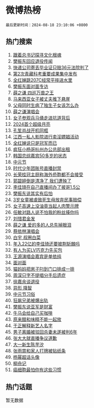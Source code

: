 # 微博热榜

`最后更新时间：2024-08-18 23:10:06 +0800`

## 热门搜索

1. [跟着总书记探寻文化根魂](https://m.weibo.cn/search?containerid=100103type%3D1%26t%3D10%26q%3D%23%E8%B7%9F%E7%9D%80%E6%80%BB%E4%B9%A6%E8%AE%B0%E6%8E%A2%E5%AF%BB%E6%96%87%E5%8C%96%E6%A0%B9%E9%AD%82%23&stream_entry_id=51&isnewpage=1&extparam=seat%3D1%26stream_entry_id%3D51%26c_type%3D51%26dgr%3D0%26cate%3D10103%26q%3D%2523%25E8%25B7%259F%25E7%259D%2580%25E6%2580%25BB%25E4%25B9%25A6%25E8%25AE%25B0%25E6%258E%25A2%25E5%25AF%25BB%25E6%2596%2587%25E5%258C%2596%25E6%25A0%25B9%25E9%25AD%2582%2523%26pos%3D0%26filter_type%3Drealtimehot%26display_time%3D1723993805%26pre_seqid%3D172399380562702280432)
1. [樊振东回应退役传闻](https://m.weibo.cn/search?containerid=100103type%3D1%26t%3D10%26q%3D%23%E6%A8%8A%E6%8C%AF%E4%B8%9C%E5%9B%9E%E5%BA%94%E9%80%80%E5%BD%B9%E4%BC%A0%E9%97%BB%23&stream_entry_id=31&isnewpage=1&extparam=seat%3D1%26stream_entry_id%3D31%26band_rank%3D1%26dgr%3D0%26realpos%3D1%26pos%3D0%26filter_type%3Drealtimehot%26c_type%3D31%26lcate%3D5001%26q%3D%2523%25E6%25A8%258A%25E6%258C%25AF%25E4%25B8%259C%25E5%259B%259E%25E5%25BA%2594%25E9%2580%2580%25E5%25BD%25B9%25E4%25BC%25A0%25E9%2597%25BB%2523%26cate%3D5001%26flag%3D4%26display_time%3D1723993805%26pre_seqid%3D172399380562702280432)
1. [快递公司寄丢毕业证只赔36元法院判了](https://m.weibo.cn/search?containerid=100103type%3D1%26t%3D10%26q%3D%23%E5%BF%AB%E9%80%92%E5%85%AC%E5%8F%B8%E5%AF%84%E4%B8%A2%E6%AF%95%E4%B8%9A%E8%AF%81%E5%8F%AA%E8%B5%9436%E5%85%83%E6%B3%95%E9%99%A2%E5%88%A4%E4%BA%86%23&stream_entry_id=31&isnewpage=1&extparam=seat%3D1%26stream_entry_id%3D31%26band_rank%3D2%26dgr%3D0%26realpos%3D2%26pos%3D1%26filter_type%3Drealtimehot%26c_type%3D31%26lcate%3D5001%26q%3D%2523%25E5%25BF%25AB%25E9%2580%2592%25E5%2585%25AC%25E5%258F%25B8%25E5%25AF%2584%25E4%25B8%25A2%25E6%25AF%2595%25E4%25B8%259A%25E8%25AF%2581%25E5%258F%25AA%25E8%25B5%259436%25E5%2585%2583%25E6%25B3%2595%25E9%2599%25A2%25E5%2588%25A4%25E4%25BA%2586%2523%26cate%3D5001%26flag%3D1%26display_time%3D1723993805%26pre_seqid%3D172399380562702280432)
1. [第2次青藏科考重要成果集中发布](https://m.weibo.cn/search?containerid=100103type%3D1%26t%3D10%26q%3D%23%E7%AC%AC2%E6%AC%A1%E9%9D%92%E8%97%8F%E7%A7%91%E8%80%83%E9%87%8D%E8%A6%81%E6%88%90%E6%9E%9C%E9%9B%86%E4%B8%AD%E5%8F%91%E5%B8%83%23&stream_entry_id=31&isnewpage=1&extparam=seat%3D1%26stream_entry_id%3D31%26band_rank%3D3%26dgr%3D0%26realpos%3D3%26pos%3D2%26filter_type%3Drealtimehot%26c_type%3D31%26lcate%3D5001%26q%3D%2523%25E7%25AC%25AC2%25E6%25AC%25A1%25E9%259D%2592%25E8%2597%258F%25E7%25A7%2591%25E8%2580%2583%25E9%2587%258D%25E8%25A6%2581%25E6%2588%2590%25E6%259E%259C%25E9%259B%2586%25E4%25B8%25AD%25E5%258F%2591%25E5%25B8%2583%2523%26cate%3D5001%26flag%3D0%26display_time%3D1723993805%26pre_seqid%3D172399380562702280432)
1. [全红婵跳207C经常平摔进水里](https://m.weibo.cn/search?containerid=100103type%3D1%26t%3D10%26q%3D%23%E5%85%A8%E7%BA%A2%E5%A9%B5%E8%B7%B3207C%E7%BB%8F%E5%B8%B8%E5%B9%B3%E6%91%94%E8%BF%9B%E6%B0%B4%E9%87%8C%23&stream_entry_id=31&isnewpage=1&extparam=seat%3D1%26stream_entry_id%3D31%26band_rank%3D4%26dgr%3D0%26realpos%3D4%26pos%3D3%26filter_type%3Drealtimehot%26c_type%3D31%26lcate%3D5001%26q%3D%2523%25E5%2585%25A8%25E7%25BA%25A2%25E5%25A9%25B5%25E8%25B7%25B3207C%25E7%25BB%258F%25E5%25B8%25B8%25E5%25B9%25B3%25E6%2591%2594%25E8%25BF%259B%25E6%25B0%25B4%25E9%2587%258C%2523%26cate%3D5001%26flag%3D1%26display_time%3D1723993805%26pre_seqid%3D172399380562702280432)
1. [樊振东面对面专访](https://m.weibo.cn/search?containerid=100103type%3D1%26t%3D10%26q%3D%23%E6%A8%8A%E6%8C%AF%E4%B8%9C%E9%9D%A2%E5%AF%B9%E9%9D%A2%E4%B8%93%E8%AE%BF%23&stream_entry_id=31&isnewpage=1&extparam=seat%3D1%26stream_entry_id%3D31%26band_rank%3D5%26dgr%3D0%26realpos%3D5%26pos%3D4%26filter_type%3Drealtimehot%26c_type%3D31%26lcate%3D5001%26q%3D%2523%25E6%25A8%258A%25E6%258C%25AF%25E4%25B8%259C%25E9%259D%25A2%25E5%25AF%25B9%25E9%259D%25A2%25E4%25B8%2593%25E8%25AE%25BF%2523%26cate%3D5001%26flag%3D1%26display_time%3D1723993805%26pre_seqid%3D172399380562702280432)
1. [薛之谦 四巡万兽之王](https://m.weibo.cn/search?containerid=100103type%3D1%26t%3D10%26q%3D%E8%96%9B%E4%B9%8B%E8%B0%A6+%E5%9B%9B%E5%B7%A1%E4%B8%87%E5%85%BD%E4%B9%8B%E7%8E%8B&stream_entry_id=31&isnewpage=1&extparam=seat%3D1%26stream_entry_id%3D31%26band_rank%3D6%26dgr%3D0%26realpos%3D6%26pos%3D5%26filter_type%3Drealtimehot%26c_type%3D31%26lcate%3D5001%26q%3D%25E8%2596%259B%25E4%25B9%258B%25E8%25B0%25A6%2520%25E5%259B%259B%25E5%25B7%25A1%25E4%25B8%2587%25E5%2585%25BD%25E4%25B9%258B%25E7%258E%258B%26cate%3D5001%26flag%3D1%26display_time%3D1723993805%26pre_seqid%3D172399380562702280432)
1. [马来西亚女子被丈夫推下悬崖](https://m.weibo.cn/search?containerid=100103type%3D1%26t%3D10%26q%3D%23%E9%A9%AC%E6%9D%A5%E8%A5%BF%E4%BA%9A%E5%A5%B3%E5%AD%90%E8%A2%AB%E4%B8%88%E5%A4%AB%E6%8E%A8%E4%B8%8B%E6%82%AC%E5%B4%96%23&stream_entry_id=31&isnewpage=1&extparam=seat%3D1%26stream_entry_id%3D31%26band_rank%3D7%26dgr%3D0%26realpos%3D7%26pos%3D6%26filter_type%3Drealtimehot%26c_type%3D31%26lcate%3D5001%26q%3D%2523%25E9%25A9%25AC%25E6%259D%25A5%25E8%25A5%25BF%25E4%25BA%259A%25E5%25A5%25B3%25E5%25AD%2590%25E8%25A2%25AB%25E4%25B8%2588%25E5%25A4%25AB%25E6%258E%25A8%25E4%25B8%258B%25E6%2582%25AC%25E5%25B4%2596%2523%26cate%3D5001%26flag%3D0%26display_time%3D1723993805%26pre_seqid%3D172399380562702280432)
1. [父母同时生病了独生子女该怎么办](https://m.weibo.cn/search?containerid=100103type%3D1%26t%3D10%26q%3D%23%E7%88%B6%E6%AF%8D%E5%90%8C%E6%97%B6%E7%94%9F%E7%97%85%E4%BA%86%E7%8B%AC%E7%94%9F%E5%AD%90%E5%A5%B3%E8%AF%A5%E6%80%8E%E4%B9%88%E5%8A%9E%23&stream_entry_id=31&isnewpage=1&extparam=seat%3D1%26stream_entry_id%3D31%26band_rank%3D8%26dgr%3D0%26realpos%3D8%26pos%3D7%26filter_type%3Drealtimehot%26c_type%3D31%26lcate%3D5001%26q%3D%2523%25E7%2588%25B6%25E6%25AF%258D%25E5%2590%258C%25E6%2597%25B6%25E7%2594%259F%25E7%2597%2585%25E4%25BA%2586%25E7%258B%25AC%25E7%2594%259F%25E5%25AD%2590%25E5%25A5%25B3%25E8%25AF%25A5%25E6%2580%258E%25E4%25B9%2588%25E5%258A%259E%2523%26cate%3D5001%26flag%3D0%26display_time%3D1723993805%26pre_seqid%3D172399380562702280432)
1. [薛之谦演唱会](https://m.weibo.cn/search?containerid=100103type%3D1%26t%3D10%26q%3D%E8%96%9B%E4%B9%8B%E8%B0%A6%E6%BC%94%E5%94%B1%E4%BC%9A&stream_entry_id=31&isnewpage=1&extparam=seat%3D1%26stream_entry_id%3D31%26band_rank%3D9%26dgr%3D0%26realpos%3D9%26pos%3D8%26filter_type%3Drealtimehot%26c_type%3D31%26lcate%3D5001%26q%3D%25E8%2596%259B%25E4%25B9%258B%25E8%25B0%25A6%25E6%25BC%2594%25E5%2594%25B1%25E4%25BC%259A%26cate%3D5001%26flag%3D1%26display_time%3D1723993805%26pre_seqid%3D172399380562702280432)
1. [女子参观兵马俑走进坑道背后](https://m.weibo.cn/search?containerid=100103type%3D1%26t%3D10%26q%3D%23%E5%A5%B3%E5%AD%90%E5%8F%82%E8%A7%82%E5%85%B5%E9%A9%AC%E4%BF%91%E8%B5%B0%E8%BF%9B%E5%9D%91%E9%81%93%E8%83%8C%E5%90%8E%23&stream_entry_id=31&isnewpage=1&extparam=seat%3D1%26stream_entry_id%3D31%26band_rank%3D10%26dgr%3D0%26realpos%3D10%26pos%3D9%26filter_type%3Drealtimehot%26c_type%3D31%26lcate%3D5001%26q%3D%2523%25E5%25A5%25B3%25E5%25AD%2590%25E5%258F%2582%25E8%25A7%2582%25E5%2585%25B5%25E9%25A9%25AC%25E4%25BF%2591%25E8%25B5%25B0%25E8%25BF%259B%25E5%259D%2591%25E9%2581%2593%25E8%2583%258C%25E5%2590%258E%2523%26cate%3D5001%26flag%3D1%26display_time%3D1723993805%26pre_seqid%3D172399380562702280432)
1. [2024首个超级月亮](https://m.weibo.cn/search?containerid=100103type%3D1%26t%3D10%26q%3D%232024%E9%A6%96%E4%B8%AA%E8%B6%85%E7%BA%A7%E6%9C%88%E4%BA%AE%23&stream_entry_id=31&isnewpage=1&extparam=seat%3D1%26stream_entry_id%3D31%26band_rank%3D11%26dgr%3D0%26realpos%3D11%26pos%3D10%26filter_type%3Drealtimehot%26c_type%3D31%26lcate%3D5001%26q%3D%25232024%25E9%25A6%2596%25E4%25B8%25AA%25E8%25B6%2585%25E7%25BA%25A7%25E6%259C%2588%25E4%25BA%25AE%2523%26cate%3D5001%26flag%3D1%26display_time%3D1723993805%26pre_seqid%3D172399380562702280432)
1. [孔笙肖战开机同框](https://m.weibo.cn/search?containerid=100103type%3D1%26t%3D10%26q%3D%23%E5%AD%94%E7%AC%99%E8%82%96%E6%88%98%E5%BC%80%E6%9C%BA%E5%90%8C%E6%A1%86%23&stream_entry_id=31&isnewpage=1&extparam=seat%3D1%26stream_entry_id%3D31%26band_rank%3D12%26dgr%3D0%26realpos%3D12%26pos%3D11%26filter_type%3Drealtimehot%26c_type%3D31%26lcate%3D5001%26q%3D%2523%25E5%25AD%2594%25E7%25AC%2599%25E8%2582%2596%25E6%2588%2598%25E5%25BC%2580%25E6%259C%25BA%25E5%2590%258C%25E6%25A1%2586%2523%26cate%3D5001%26flag%3D0%26display_time%3D1723993805%26pre_seqid%3D172399380562702280432)
1. [江西一私人影院进行卖淫嫖娼活动](https://m.weibo.cn/search?containerid=100103type%3D1%26t%3D10%26q%3D%23%E6%B1%9F%E8%A5%BF%E4%B8%80%E7%A7%81%E4%BA%BA%E5%BD%B1%E9%99%A2%E8%BF%9B%E8%A1%8C%E5%8D%96%E6%B7%AB%E5%AB%96%E5%A8%BC%E6%B4%BB%E5%8A%A8%23&stream_entry_id=31&isnewpage=1&extparam=seat%3D1%26stream_entry_id%3D31%26band_rank%3D13%26dgr%3D0%26realpos%3D13%26pos%3D12%26filter_type%3Drealtimehot%26c_type%3D31%26lcate%3D5001%26q%3D%2523%25E6%25B1%259F%25E8%25A5%25BF%25E4%25B8%2580%25E7%25A7%2581%25E4%25BA%25BA%25E5%25BD%25B1%25E9%2599%25A2%25E8%25BF%259B%25E8%25A1%258C%25E5%258D%2596%25E6%25B7%25AB%25E5%25AB%2596%25E5%25A8%25BC%25E6%25B4%25BB%25E5%258A%25A8%2523%26cate%3D5001%26flag%3D2%26display_time%3D1723993805%26pre_seqid%3D172399380562702280432)
1. [全红婵说只是冠军而已](https://m.weibo.cn/search?containerid=100103type%3D1%26t%3D10%26q%3D%23%E5%85%A8%E7%BA%A2%E5%A9%B5%E8%AF%B4%E5%8F%AA%E6%98%AF%E5%86%A0%E5%86%9B%E8%80%8C%E5%B7%B2%23&stream_entry_id=31&isnewpage=1&extparam=seat%3D1%26stream_entry_id%3D31%26band_rank%3D14%26dgr%3D0%26realpos%3D14%26pos%3D13%26filter_type%3Drealtimehot%26c_type%3D31%26lcate%3D5001%26q%3D%2523%25E5%2585%25A8%25E7%25BA%25A2%25E5%25A9%25B5%25E8%25AF%25B4%25E5%258F%25AA%25E6%2598%25AF%25E5%2586%25A0%25E5%2586%259B%25E8%2580%258C%25E5%25B7%25B2%2523%26cate%3D5001%26flag%3D1%26display_time%3D1723993805%26pre_seqid%3D172399380562702280432)
1. [疯狂小杨哥杭州办公总部出租](https://m.weibo.cn/search?containerid=100103type%3D1%26t%3D10%26q%3D%23%E7%96%AF%E7%8B%82%E5%B0%8F%E6%9D%A8%E5%93%A5%E6%9D%AD%E5%B7%9E%E5%8A%9E%E5%85%AC%E6%80%BB%E9%83%A8%E5%87%BA%E7%A7%9F%23&stream_entry_id=31&isnewpage=1&extparam=seat%3D1%26stream_entry_id%3D31%26band_rank%3D15%26dgr%3D0%26realpos%3D15%26pos%3D14%26filter_type%3Drealtimehot%26c_type%3D31%26lcate%3D5001%26q%3D%2523%25E7%2596%25AF%25E7%258B%2582%25E5%25B0%258F%25E6%259D%25A8%25E5%2593%25A5%25E6%259D%25AD%25E5%25B7%259E%25E5%258A%259E%25E5%2585%25AC%25E6%2580%25BB%25E9%2583%25A8%25E5%2587%25BA%25E7%25A7%259F%2523%26cate%3D5001%26flag%3D2%26display_time%3D1723993805%26pre_seqid%3D172399380562702280432)
1. [韩国恋综嘉宾50多岁的状态](https://m.weibo.cn/search?containerid=100103type%3D1%26t%3D10%26q%3D%23%E9%9F%A9%E5%9B%BD%E6%81%8B%E7%BB%BC%E5%98%89%E5%AE%BE50%E5%A4%9A%E5%B2%81%E7%9A%84%E7%8A%B6%E6%80%81%23&stream_entry_id=31&isnewpage=1&extparam=seat%3D1%26stream_entry_id%3D31%26band_rank%3D16%26dgr%3D0%26realpos%3D16%26pos%3D15%26filter_type%3Drealtimehot%26c_type%3D31%26lcate%3D5001%26q%3D%2523%25E9%259F%25A9%25E5%259B%25BD%25E6%2581%258B%25E7%25BB%25BC%25E5%2598%2589%25E5%25AE%25BE50%25E5%25A4%259A%25E5%25B2%2581%25E7%259A%2584%25E7%258A%25B6%25E6%2580%2581%2523%26cate%3D5001%26flag%3D2%26display_time%3D1723993805%26pre_seqid%3D172399380562702280432)
1. [中元节](https://m.weibo.cn/search?containerid=100103type%3D1%26t%3D10%26q%3D%E4%B8%AD%E5%85%83%E8%8A%82&stream_entry_id=31&isnewpage=1&extparam=seat%3D1%26stream_entry_id%3D31%26band_rank%3D17%26dgr%3D0%26realpos%3D17%26pos%3D16%26filter_type%3Drealtimehot%26c_type%3D31%26lcate%3D5001%26q%3D%25E4%25B8%25AD%25E5%2585%2583%25E8%258A%2582%26cate%3D5001%26flag%3D0%26display_time%3D1723993805%26pre_seqid%3D172399380562702280432)
1. [时代少年团账号直播封禁](https://m.weibo.cn/search?containerid=100103type%3D1%26t%3D10%26q%3D%23%E6%97%B6%E4%BB%A3%E5%B0%91%E5%B9%B4%E5%9B%A2%E8%B4%A6%E5%8F%B7%E7%9B%B4%E6%92%AD%E5%B0%81%E7%A6%81%23&stream_entry_id=31&isnewpage=1&extparam=seat%3D1%26stream_entry_id%3D31%26band_rank%3D18%26dgr%3D0%26realpos%3D18%26pos%3D17%26filter_type%3Drealtimehot%26c_type%3D31%26lcate%3D5001%26q%3D%2523%25E6%2597%25B6%25E4%25BB%25A3%25E5%25B0%2591%25E5%25B9%25B4%25E5%259B%25A2%25E8%25B4%25A6%25E5%258F%25B7%25E7%259B%25B4%25E6%2592%25AD%25E5%25B0%2581%25E7%25A6%2581%2523%26cate%3D5001%26flag%3D1%26display_time%3D1723993805%26pre_seqid%3D172399380562702280432)
1. [长荣桂冠主厨称海外侨胞都不会接受](https://m.weibo.cn/search?containerid=100103type%3D1%26t%3D10%26q%3D%23%E9%95%BF%E8%8D%A3%E6%A1%82%E5%86%A0%E4%B8%BB%E5%8E%A8%E7%A7%B0%E6%B5%B7%E5%A4%96%E4%BE%A8%E8%83%9E%E9%83%BD%E4%B8%8D%E4%BC%9A%E6%8E%A5%E5%8F%97%23&stream_entry_id=31&isnewpage=1&extparam=seat%3D1%26stream_entry_id%3D31%26band_rank%3D19%26dgr%3D0%26realpos%3D19%26pos%3D18%26filter_type%3Drealtimehot%26c_type%3D31%26lcate%3D5001%26q%3D%2523%25E9%2595%25BF%25E8%258D%25A3%25E6%25A1%2582%25E5%2586%25A0%25E4%25B8%25BB%25E5%258E%25A8%25E7%25A7%25B0%25E6%25B5%25B7%25E5%25A4%2596%25E4%25BE%25A8%25E8%2583%259E%25E9%2583%25BD%25E4%25B8%258D%25E4%25BC%259A%25E6%258E%25A5%25E5%258F%2597%2523%26cate%3D5001%26flag%3D1%26display_time%3D1723993805%26pre_seqid%3D172399380562702280432)
1. [郭碧婷倒是清净了 我们遭殃了](https://m.weibo.cn/search?containerid=100103type%3D1%26t%3D10%26q%3D%E9%83%AD%E7%A2%A7%E5%A9%B7%E5%80%92%E6%98%AF%E6%B8%85%E5%87%80%E4%BA%86+%E6%88%91%E4%BB%AC%E9%81%AD%E6%AE%83%E4%BA%86&stream_entry_id=31&isnewpage=1&extparam=seat%3D1%26stream_entry_id%3D31%26band_rank%3D20%26dgr%3D0%26realpos%3D20%26pos%3D19%26filter_type%3Drealtimehot%26c_type%3D31%26lcate%3D5001%26q%3D%25E9%2583%25AD%25E7%25A2%25A7%25E5%25A9%25B7%25E5%2580%2592%25E6%2598%25AF%25E6%25B8%2585%25E5%2587%2580%25E4%25BA%2586%2520%25E6%2588%2591%25E4%25BB%25AC%25E9%2581%25AD%25E6%25AE%2583%25E4%25BA%2586%26cate%3D5001%26flag%3D2%26display_time%3D1723993805%26pre_seqid%3D172399380562702280432)
1. [李佳琦在自己直播间办了披哥1.5公](https://m.weibo.cn/search?containerid=100103type%3D1%26t%3D10%26q%3D%E6%9D%8E%E4%BD%B3%E7%90%A6%E5%9C%A8%E8%87%AA%E5%B7%B1%E7%9B%B4%E6%92%AD%E9%97%B4%E5%8A%9E%E4%BA%86%E6%8A%AB%E5%93%A51.5%E5%85%AC&stream_entry_id=31&isnewpage=1&extparam=seat%3D1%26stream_entry_id%3D31%26band_rank%3D21%26dgr%3D0%26realpos%3D21%26pos%3D20%26filter_type%3Drealtimehot%26c_type%3D31%26lcate%3D5001%26q%3D%25E6%259D%258E%25E4%25BD%25B3%25E7%2590%25A6%25E5%259C%25A8%25E8%2587%25AA%25E5%25B7%25B1%25E7%259B%25B4%25E6%2592%25AD%25E9%2597%25B4%25E5%258A%259E%25E4%25BA%2586%25E6%258A%25AB%25E5%2593%25A51.5%25E5%2585%25AC%26cate%3D5001%26flag%3D1%26display_time%3D1723993805%26pre_seqid%3D172399380562702280432)
1. [樊振东说其实有后怕](https://m.weibo.cn/search?containerid=100103type%3D1%26t%3D10%26q%3D%23%E6%A8%8A%E6%8C%AF%E4%B8%9C%E8%AF%B4%E5%85%B6%E5%AE%9E%E6%9C%89%E5%90%8E%E6%80%95%23&stream_entry_id=31&isnewpage=1&extparam=seat%3D1%26stream_entry_id%3D31%26band_rank%3D22%26dgr%3D0%26realpos%3D22%26pos%3D21%26filter_type%3Drealtimehot%26c_type%3D31%26lcate%3D5001%26q%3D%2523%25E6%25A8%258A%25E6%258C%25AF%25E4%25B8%259C%25E8%25AF%25B4%25E5%2585%25B6%25E5%25AE%259E%25E6%259C%2589%25E5%2590%258E%25E6%2580%2595%2523%26cate%3D5001%26flag%3D1%26display_time%3D1723993805%26pre_seqid%3D172399380562702280432)
1. [3岁女童被虐致死生母放弃民事赔偿](https://m.weibo.cn/search?containerid=100103type%3D1%26t%3D10%26q%3D%233%E5%B2%81%E5%A5%B3%E7%AB%A5%E8%A2%AB%E8%99%90%E8%87%B4%E6%AD%BB%E7%94%9F%E6%AF%8D%E6%94%BE%E5%BC%83%E6%B0%91%E4%BA%8B%E8%B5%94%E5%81%BF%23&stream_entry_id=31&isnewpage=1&extparam=seat%3D1%26stream_entry_id%3D31%26band_rank%3D23%26dgr%3D0%26realpos%3D23%26pos%3D22%26filter_type%3Drealtimehot%26c_type%3D31%26lcate%3D5001%26q%3D%25233%25E5%25B2%2581%25E5%25A5%25B3%25E7%25AB%25A5%25E8%25A2%25AB%25E8%2599%2590%25E8%2587%25B4%25E6%25AD%25BB%25E7%2594%259F%25E6%25AF%258D%25E6%2594%25BE%25E5%25BC%2583%25E6%25B0%2591%25E4%25BA%258B%25E8%25B5%2594%25E5%2581%25BF%2523%26cate%3D5001%26flag%3D1%26display_time%3D1723993805%26pre_seqid%3D172399380562702280432)
1. [女子高速上没油竟当起人肉警示牌](https://m.weibo.cn/search?containerid=100103type%3D1%26t%3D10%26q%3D%23%E5%A5%B3%E5%AD%90%E9%AB%98%E9%80%9F%E4%B8%8A%E6%B2%A1%E6%B2%B9%E7%AB%9F%E5%BD%93%E8%B5%B7%E4%BA%BA%E8%82%89%E8%AD%A6%E7%A4%BA%E7%89%8C%23&stream_entry_id=31&isnewpage=1&extparam=seat%3D1%26stream_entry_id%3D31%26band_rank%3D24%26dgr%3D0%26realpos%3D24%26pos%3D23%26filter_type%3Drealtimehot%26c_type%3D31%26lcate%3D5001%26q%3D%2523%25E5%25A5%25B3%25E5%25AD%2590%25E9%25AB%2598%25E9%2580%259F%25E4%25B8%258A%25E6%25B2%25A1%25E6%25B2%25B9%25E7%25AB%259F%25E5%25BD%2593%25E8%25B5%25B7%25E4%25BA%25BA%25E8%2582%2589%25E8%25AD%25A6%25E7%25A4%25BA%25E7%2589%258C%2523%26cate%3D5001%26flag%3D1%26display_time%3D1723993805%26pre_seqid%3D172399380562702280432)
1. [任敏对路人说不怕我的粉丝揍你吗](https://m.weibo.cn/search?containerid=100103type%3D1%26t%3D10%26q%3D%23%E4%BB%BB%E6%95%8F%E5%AF%B9%E8%B7%AF%E4%BA%BA%E8%AF%B4%E4%B8%8D%E6%80%95%E6%88%91%E7%9A%84%E7%B2%89%E4%B8%9D%E6%8F%8D%E4%BD%A0%E5%90%97%23&stream_entry_id=31&isnewpage=1&extparam=seat%3D1%26stream_entry_id%3D31%26band_rank%3D25%26dgr%3D0%26realpos%3D25%26pos%3D24%26filter_type%3Drealtimehot%26c_type%3D31%26lcate%3D5001%26q%3D%2523%25E4%25BB%25BB%25E6%2595%258F%25E5%25AF%25B9%25E8%25B7%25AF%25E4%25BA%25BA%25E8%25AF%25B4%25E4%25B8%258D%25E6%2580%2595%25E6%2588%2591%25E7%259A%2584%25E7%25B2%2589%25E4%25B8%259D%25E6%258F%258D%25E4%25BD%25A0%25E5%2590%2597%2523%26cate%3D5001%26flag%3D1%26display_time%3D1723993805%26pre_seqid%3D172399380562702280432)
1. [刘惜君金发](https://m.weibo.cn/search?containerid=100103type%3D1%26t%3D10%26q%3D%E5%88%98%E6%83%9C%E5%90%9B%E9%87%91%E5%8F%91&stream_entry_id=31&isnewpage=1&extparam=seat%3D1%26stream_entry_id%3D31%26band_rank%3D26%26dgr%3D0%26realpos%3D26%26pos%3D25%26filter_type%3Drealtimehot%26c_type%3D31%26lcate%3D5001%26q%3D%25E5%2588%2598%25E6%2583%259C%25E5%2590%259B%25E9%2587%2591%25E5%258F%2591%26cate%3D5001%26flag%3D1%26display_time%3D1723993805%26pre_seqid%3D172399380562702280432)
1. [薛之谦 爱的多的人总先掉眼泪](https://m.weibo.cn/search?containerid=100103type%3D1%26t%3D10%26q%3D%E8%96%9B%E4%B9%8B%E8%B0%A6+%E7%88%B1%E7%9A%84%E5%A4%9A%E7%9A%84%E4%BA%BA%E6%80%BB%E5%85%88%E6%8E%89%E7%9C%BC%E6%B3%AA&stream_entry_id=31&isnewpage=1&extparam=seat%3D1%26stream_entry_id%3D31%26band_rank%3D27%26dgr%3D0%26realpos%3D27%26pos%3D26%26filter_type%3Drealtimehot%26c_type%3D31%26lcate%3D5001%26q%3D%25E8%2596%259B%25E4%25B9%258B%25E8%25B0%25A6%2520%25E7%2588%25B1%25E7%259A%2584%25E5%25A4%259A%25E7%259A%2584%25E4%25BA%25BA%25E6%2580%25BB%25E5%2585%2588%25E6%258E%2589%25E7%259C%25BC%25E6%25B3%25AA%26cate%3D5001%26flag%3D1%26display_time%3D1723993805%26pre_seqid%3D172399380562702280432)
1. [蔡依林演唱会](https://m.weibo.cn/search?containerid=100103type%3D1%26t%3D10%26q%3D%E8%94%A1%E4%BE%9D%E6%9E%97%E6%BC%94%E5%94%B1%E4%BC%9A&stream_entry_id=31&isnewpage=1&extparam=seat%3D1%26stream_entry_id%3D31%26band_rank%3D28%26dgr%3D0%26realpos%3D28%26pos%3D27%26filter_type%3Drealtimehot%26c_type%3D31%26lcate%3D5001%26q%3D%25E8%2594%25A1%25E4%25BE%259D%25E6%259E%2597%25E6%25BC%2594%25E5%2594%25B1%25E4%25BC%259A%26cate%3D5001%26flag%3D0%26display_time%3D1723993805%26pre_seqid%3D172399380562702280432)
1. [白宇 叔圈白菜](https://m.weibo.cn/search?containerid=100103type%3D1%26t%3D10%26q%3D%E7%99%BD%E5%AE%87+%E5%8F%94%E5%9C%88%E7%99%BD%E8%8F%9C&stream_entry_id=31&isnewpage=1&extparam=seat%3D1%26stream_entry_id%3D31%26band_rank%3D29%26dgr%3D0%26realpos%3D29%26pos%3D28%26filter_type%3Drealtimehot%26c_type%3D31%26lcate%3D5001%26q%3D%25E7%2599%25BD%25E5%25AE%2587%2520%25E5%258F%2594%25E5%259C%2588%25E7%2599%25BD%25E8%258F%259C%26cate%3D5001%26flag%3D0%26display_time%3D1723993805%26pre_seqid%3D172399380562702280432)
1. [年入22亿的李佳琦还要披荆斩棘吗](https://m.weibo.cn/search?containerid=100103type%3D1%26t%3D10%26q%3D%23%E5%B9%B4%E5%85%A522%E4%BA%BF%E7%9A%84%E6%9D%8E%E4%BD%B3%E7%90%A6%E8%BF%98%E8%A6%81%E6%8A%AB%E8%8D%86%E6%96%A9%E6%A3%98%E5%90%97%23&stream_entry_id=31&isnewpage=1&extparam=seat%3D1%26stream_entry_id%3D31%26band_rank%3D30%26dgr%3D0%26realpos%3D30%26pos%3D29%26filter_type%3Drealtimehot%26c_type%3D31%26lcate%3D5001%26q%3D%2523%25E5%25B9%25B4%25E5%2585%25A522%25E4%25BA%25BF%25E7%259A%2584%25E6%259D%258E%25E4%25BD%25B3%25E7%2590%25A6%25E8%25BF%2598%25E8%25A6%2581%25E6%258A%25AB%25E8%258D%2586%25E6%2596%25A9%25E6%25A3%2598%25E5%2590%2597%2523%26cate%3D5001%26flag%3D0%26display_time%3D1723993805%26pre_seqid%3D172399380562702280432)
1. [有人为买LV巧克力先买包](https://m.weibo.cn/search?containerid=100103type%3D1%26t%3D10%26q%3D%23%E6%9C%89%E4%BA%BA%E4%B8%BA%E4%B9%B0LV%E5%B7%A7%E5%85%8B%E5%8A%9B%E5%85%88%E4%B9%B0%E5%8C%85%23&stream_entry_id=31&isnewpage=1&extparam=seat%3D1%26stream_entry_id%3D31%26band_rank%3D31%26dgr%3D0%26realpos%3D31%26pos%3D30%26filter_type%3Drealtimehot%26c_type%3D31%26lcate%3D5001%26q%3D%2523%25E6%259C%2589%25E4%25BA%25BA%25E4%25B8%25BA%25E4%25B9%25B0LV%25E5%25B7%25A7%25E5%2585%258B%25E5%258A%259B%25E5%2585%2588%25E4%25B9%25B0%25E5%258C%2585%2523%26cate%3D5001%26flag%3D0%26display_time%3D1723993805%26pre_seqid%3D172399380562702280432)
1. [王源演唱会嘉宾是单依纯](https://m.weibo.cn/search?containerid=100103type%3D1%26t%3D10%26q%3D%23%E7%8E%8B%E6%BA%90%E6%BC%94%E5%94%B1%E4%BC%9A%E5%98%89%E5%AE%BE%E6%98%AF%E5%8D%95%E4%BE%9D%E7%BA%AF%23&stream_entry_id=31&isnewpage=1&extparam=seat%3D1%26stream_entry_id%3D31%26band_rank%3D32%26dgr%3D0%26realpos%3D32%26pos%3D31%26filter_type%3Drealtimehot%26c_type%3D31%26lcate%3D5001%26q%3D%2523%25E7%258E%258B%25E6%25BA%2590%25E6%25BC%2594%25E5%2594%25B1%25E4%25BC%259A%25E5%2598%2589%25E5%25AE%25BE%25E6%2598%25AF%25E5%258D%2595%25E4%25BE%259D%25E7%25BA%25AF%2523%26cate%3D5001%26flag%3D0%26display_time%3D1723993805%26pre_seqid%3D172399380562702280432)
1. [面对面](https://m.weibo.cn/search?containerid=100103type%3D1%26t%3D10%26q%3D%E9%9D%A2%E5%AF%B9%E9%9D%A2&stream_entry_id=31&isnewpage=1&extparam=seat%3D1%26stream_entry_id%3D31%26band_rank%3D33%26dgr%3D0%26realpos%3D33%26pos%3D32%26filter_type%3Drealtimehot%26c_type%3D31%26lcate%3D5001%26q%3D%25E9%259D%25A2%25E5%25AF%25B9%25E9%259D%25A2%26cate%3D5001%26flag%3D1%26display_time%3D1723993805%26pre_seqid%3D172399380562702280432)
1. [猫妈妈把崽子叼到门口排成一排](https://m.weibo.cn/search?containerid=100103type%3D1%26t%3D10%26q%3D%E7%8C%AB%E5%A6%88%E5%A6%88%E6%8A%8A%E5%B4%BD%E5%AD%90%E5%8F%BC%E5%88%B0%E9%97%A8%E5%8F%A3%E6%8E%92%E6%88%90%E4%B8%80%E6%8E%92&stream_entry_id=31&isnewpage=1&extparam=seat%3D1%26stream_entry_id%3D31%26band_rank%3D34%26dgr%3D0%26realpos%3D34%26pos%3D33%26filter_type%3Drealtimehot%26c_type%3D31%26lcate%3D5001%26q%3D%25E7%258C%25AB%25E5%25A6%2588%25E5%25A6%2588%25E6%258A%258A%25E5%25B4%25BD%25E5%25AD%2590%25E5%258F%25BC%25E5%2588%25B0%25E9%2597%25A8%25E5%258F%25A3%25E6%258E%2592%25E6%2588%2590%25E4%25B8%2580%25E6%258E%2592%26cate%3D5001%26flag%3D1%26display_time%3D1723993805%26pre_seqid%3D172399380562702280432)
1. [周深只字不提唱分手后遗症](https://m.weibo.cn/search?containerid=100103type%3D1%26t%3D10%26q%3D%E5%91%A8%E6%B7%B1%E5%8F%AA%E5%AD%97%E4%B8%8D%E6%8F%90%E5%94%B1%E5%88%86%E6%89%8B%E5%90%8E%E9%81%97%E7%97%87&stream_entry_id=31&isnewpage=1&extparam=seat%3D1%26stream_entry_id%3D31%26band_rank%3D35%26dgr%3D0%26realpos%3D35%26pos%3D34%26filter_type%3Drealtimehot%26c_type%3D31%26lcate%3D5001%26q%3D%25E5%2591%25A8%25E6%25B7%25B1%25E5%258F%25AA%25E5%25AD%2597%25E4%25B8%258D%25E6%258F%2590%25E5%2594%25B1%25E5%2588%2586%25E6%2589%258B%25E5%2590%258E%25E9%2581%2597%25E7%2597%2587%26cate%3D5001%26flag%3D1%26display_time%3D1723993805%26pre_seqid%3D172399380562702280432)
1. [徐嘉余谈退役](https://m.weibo.cn/search?containerid=100103type%3D1%26t%3D10%26q%3D%23%E5%BE%90%E5%98%89%E4%BD%99%E8%B0%88%E9%80%80%E5%BD%B9%23&stream_entry_id=31&isnewpage=1&extparam=seat%3D1%26stream_entry_id%3D31%26band_rank%3D36%26dgr%3D0%26realpos%3D36%26pos%3D35%26filter_type%3Drealtimehot%26c_type%3D31%26lcate%3D5001%26q%3D%2523%25E5%25BE%2590%25E5%2598%2589%25E4%25BD%2599%25E8%25B0%2588%25E9%2580%2580%25E5%25BD%25B9%2523%26cate%3D5001%26flag%3D0%26display_time%3D1723993805%26pre_seqid%3D172399380562702280432)
1. [异形 降智](https://m.weibo.cn/search?containerid=100103type%3D1%26t%3D10%26q%3D%E5%BC%82%E5%BD%A2+%E9%99%8D%E6%99%BA&stream_entry_id=31&isnewpage=1&extparam=seat%3D1%26stream_entry_id%3D31%26band_rank%3D37%26dgr%3D0%26realpos%3D37%26pos%3D36%26filter_type%3Drealtimehot%26c_type%3D31%26lcate%3D5001%26q%3D%25E5%25BC%2582%25E5%25BD%25A2%2520%25E9%2599%258D%25E6%2599%25BA%26cate%3D5001%26flag%3D0%26display_time%3D1723993805%26pre_seqid%3D172399380562702280432)
1. [中元节习俗](https://m.weibo.cn/search?containerid=100103type%3D1%26t%3D10%26q%3D%E4%B8%AD%E5%85%83%E8%8A%82%E4%B9%A0%E4%BF%97&stream_entry_id=31&isnewpage=1&extparam=seat%3D1%26stream_entry_id%3D31%26band_rank%3D38%26dgr%3D0%26realpos%3D38%26pos%3D37%26filter_type%3Drealtimehot%26c_type%3D31%26lcate%3D5001%26q%3D%25E4%25B8%25AD%25E5%2585%2583%25E8%258A%2582%25E4%25B9%25A0%25E4%25BF%2597%26cate%3D5001%26flag%3D1%26display_time%3D1723993805%26pre_seqid%3D172399380562702280432)
1. [狂飙兄弟被爆出轨](https://m.weibo.cn/search?containerid=100103type%3D1%26t%3D10%26q%3D%23%E7%8B%82%E9%A3%99%E5%85%84%E5%BC%9F%E8%A2%AB%E7%88%86%E5%87%BA%E8%BD%A8%23&stream_entry_id=31&isnewpage=1&extparam=seat%3D1%26stream_entry_id%3D31%26band_rank%3D39%26dgr%3D0%26realpos%3D39%26pos%3D38%26filter_type%3Drealtimehot%26c_type%3D31%26lcate%3D5001%26q%3D%2523%25E7%258B%2582%25E9%25A3%2599%25E5%2585%2584%25E5%25BC%259F%25E8%25A2%25AB%25E7%2588%2586%25E5%2587%25BA%25E8%25BD%25A8%2523%26cate%3D5001%26flag%3D0%26display_time%3D1723993805%26pre_seqid%3D172399380562702280432)
1. [樊振东说亚军是财富](https://m.weibo.cn/search?containerid=100103type%3D1%26t%3D10%26q%3D%23%E6%A8%8A%E6%8C%AF%E4%B8%9C%E8%AF%B4%E4%BA%9A%E5%86%9B%E6%98%AF%E8%B4%A2%E5%AF%8C%23&stream_entry_id=31&isnewpage=1&extparam=seat%3D1%26stream_entry_id%3D31%26band_rank%3D40%26dgr%3D0%26realpos%3D40%26pos%3D39%26filter_type%3Drealtimehot%26c_type%3D31%26lcate%3D5001%26q%3D%2523%25E6%25A8%258A%25E6%258C%25AF%25E4%25B8%259C%25E8%25AF%25B4%25E4%25BA%259A%25E5%2586%259B%25E6%2598%25AF%25E8%25B4%25A2%25E5%25AF%258C%2523%26cate%3D5001%26flag%3D1%26display_time%3D1723993805%26pre_seqid%3D172399380562702280432)
1. [牛马会给自己买咖啡](https://m.weibo.cn/search?containerid=100103type%3D1%26t%3D10%26q%3D%E7%89%9B%E9%A9%AC%E4%BC%9A%E7%BB%99%E8%87%AA%E5%B7%B1%E4%B9%B0%E5%92%96%E5%95%A1&stream_entry_id=31&isnewpage=1&extparam=seat%3D1%26stream_entry_id%3D31%26band_rank%3D41%26dgr%3D0%26realpos%3D41%26pos%3D40%26filter_type%3Drealtimehot%26c_type%3D31%26lcate%3D5001%26q%3D%25E7%2589%259B%25E9%25A9%25AC%25E4%25BC%259A%25E7%25BB%2599%25E8%2587%25AA%25E5%25B7%25B1%25E4%25B9%25B0%25E5%2592%2596%25E5%2595%25A1%26cate%3D5001%26flag%3D1%26display_time%3D1723993805%26pre_seqid%3D172399380562702280432)
1. [原来醋和味精不能一起放](https://m.weibo.cn/search?containerid=100103type%3D1%26t%3D10%26q%3D%23%E5%8E%9F%E6%9D%A5%E9%86%8B%E5%92%8C%E5%91%B3%E7%B2%BE%E4%B8%8D%E8%83%BD%E4%B8%80%E8%B5%B7%E6%94%BE%23&stream_entry_id=31&isnewpage=1&extparam=seat%3D1%26stream_entry_id%3D31%26band_rank%3D42%26dgr%3D0%26realpos%3D42%26pos%3D41%26filter_type%3Drealtimehot%26c_type%3D31%26lcate%3D5001%26q%3D%2523%25E5%258E%259F%25E6%259D%25A5%25E9%2586%258B%25E5%2592%258C%25E5%2591%25B3%25E7%25B2%25BE%25E4%25B8%258D%25E8%2583%25BD%25E4%25B8%2580%25E8%25B5%25B7%25E6%2594%25BE%2523%26cate%3D5001%26flag%3D0%26display_time%3D1723993805%26pre_seqid%3D172399380562702280432)
1. [于正解释新艺人名字](https://m.weibo.cn/search?containerid=100103type%3D1%26t%3D10%26q%3D%23%E4%BA%8E%E6%AD%A3%E8%A7%A3%E9%87%8A%E6%96%B0%E8%89%BA%E4%BA%BA%E5%90%8D%E5%AD%97%23&stream_entry_id=31&isnewpage=1&extparam=seat%3D1%26stream_entry_id%3D31%26band_rank%3D43%26dgr%3D0%26realpos%3D43%26pos%3D42%26filter_type%3Drealtimehot%26c_type%3D31%26lcate%3D5001%26q%3D%2523%25E4%25BA%258E%25E6%25AD%25A3%25E8%25A7%25A3%25E9%2587%258A%25E6%2596%25B0%25E8%2589%25BA%25E4%25BA%25BA%25E5%2590%258D%25E5%25AD%2597%2523%26cate%3D5001%26flag%3D1%26display_time%3D1723993805%26pre_seqid%3D172399380562702280432)
1. [男子离婚被驳回杀妻未遂被判6年](https://m.weibo.cn/search?containerid=100103type%3D1%26t%3D10%26q%3D%23%E7%94%B7%E5%AD%90%E7%A6%BB%E5%A9%9A%E8%A2%AB%E9%A9%B3%E5%9B%9E%E6%9D%80%E5%A6%BB%E6%9C%AA%E9%81%82%E8%A2%AB%E5%88%A46%E5%B9%B4%23&stream_entry_id=31&isnewpage=1&extparam=seat%3D1%26stream_entry_id%3D31%26band_rank%3D44%26dgr%3D0%26realpos%3D44%26pos%3D43%26filter_type%3Drealtimehot%26c_type%3D31%26lcate%3D5001%26q%3D%2523%25E7%2594%25B7%25E5%25AD%2590%25E7%25A6%25BB%25E5%25A9%259A%25E8%25A2%25AB%25E9%25A9%25B3%25E5%259B%259E%25E6%259D%2580%25E5%25A6%25BB%25E6%259C%25AA%25E9%2581%2582%25E8%25A2%25AB%25E5%2588%25A46%25E5%25B9%25B4%2523%26cate%3D5001%26flag%3D0%26display_time%3D1723993805%26pre_seqid%3D172399380562702280432)
1. [张大大就直播争议道歉](https://m.weibo.cn/search?containerid=100103type%3D1%26t%3D10%26q%3D%23%E5%BC%A0%E5%A4%A7%E5%A4%A7%E5%B0%B1%E7%9B%B4%E6%92%AD%E4%BA%89%E8%AE%AE%E9%81%93%E6%AD%89%23&stream_entry_id=31&isnewpage=1&extparam=seat%3D1%26stream_entry_id%3D31%26band_rank%3D45%26dgr%3D0%26realpos%3D45%26pos%3D44%26filter_type%3Drealtimehot%26c_type%3D31%26lcate%3D5001%26q%3D%2523%25E5%25BC%25A0%25E5%25A4%25A7%25E5%25A4%25A7%25E5%25B0%25B1%25E7%259B%25B4%25E6%2592%25AD%25E4%25BA%2589%25E8%25AE%25AE%25E9%2581%2593%25E6%25AD%2589%2523%26cate%3D5001%26flag%3D1%26display_time%3D1723993805%26pre_seqid%3D172399380562702280432)
1. [大一新生陈芋汐](https://m.weibo.cn/search?containerid=100103type%3D1%26t%3D10%26q%3D%E5%A4%A7%E4%B8%80%E6%96%B0%E7%94%9F%E9%99%88%E8%8A%8B%E6%B1%90&stream_entry_id=31&isnewpage=1&extparam=seat%3D1%26stream_entry_id%3D31%26band_rank%3D46%26dgr%3D0%26realpos%3D46%26pos%3D45%26filter_type%3Drealtimehot%26c_type%3D31%26lcate%3D5001%26q%3D%25E5%25A4%25A7%25E4%25B8%2580%25E6%2596%25B0%25E7%2594%259F%25E9%2599%2588%25E8%258A%258B%25E6%25B1%2590%26cate%3D5001%26flag%3D0%26display_time%3D1723993805%26pre_seqid%3D172399380562702280432)
1. [张雨霏和家人打牌被贴纸条](https://m.weibo.cn/search?containerid=100103type%3D1%26t%3D10%26q%3D%23%E5%BC%A0%E9%9B%A8%E9%9C%8F%E5%92%8C%E5%AE%B6%E4%BA%BA%E6%89%93%E7%89%8C%E8%A2%AB%E8%B4%B4%E7%BA%B8%E6%9D%A1%23&stream_entry_id=31&isnewpage=1&extparam=seat%3D1%26stream_entry_id%3D31%26band_rank%3D47%26dgr%3D0%26realpos%3D47%26pos%3D46%26filter_type%3Drealtimehot%26c_type%3D31%26lcate%3D5001%26q%3D%2523%25E5%25BC%25A0%25E9%259B%25A8%25E9%259C%258F%25E5%2592%258C%25E5%25AE%25B6%25E4%25BA%25BA%25E6%2589%2593%25E7%2589%258C%25E8%25A2%25AB%25E8%25B4%25B4%25E7%25BA%25B8%25E6%259D%25A1%2523%26cate%3D5001%26flag%3D0%26display_time%3D1723993805%26pre_seqid%3D172399380562702280432)
1. [杨幂超话头像](https://m.weibo.cn/search?containerid=100103type%3D1%26t%3D10%26q%3D%E6%9D%A8%E5%B9%82%E8%B6%85%E8%AF%9D%E5%A4%B4%E5%83%8F&stream_entry_id=31&isnewpage=1&extparam=seat%3D1%26stream_entry_id%3D31%26band_rank%3D48%26dgr%3D0%26realpos%3D48%26pos%3D47%26filter_type%3Drealtimehot%26c_type%3D31%26lcate%3D5001%26q%3D%25E6%259D%25A8%25E5%25B9%2582%25E8%25B6%2585%25E8%25AF%259D%25E5%25A4%25B4%25E5%2583%258F%26cate%3D5001%26flag%3D0%26display_time%3D1723993805%26pre_seqid%3D172399380562702280432)
1. [柳舟记](https://m.weibo.cn/search?containerid=100103type%3D1%26t%3D10%26q%3D%E6%9F%B3%E8%88%9F%E8%AE%B0&stream_entry_id=31&isnewpage=1&extparam=seat%3D1%26stream_entry_id%3D31%26band_rank%3D49%26dgr%3D0%26realpos%3D49%26pos%3D48%26filter_type%3Drealtimehot%26c_type%3D31%26lcate%3D5001%26q%3D%25E6%259F%25B3%25E8%2588%259F%25E8%25AE%25B0%26cate%3D5001%26flag%3D1%26display_time%3D1723993805%26pre_seqid%3D172399380562702280432)
1. [癌细胞最怕你有这些习惯](https://m.weibo.cn/search?containerid=100103type%3D1%26t%3D10%26q%3D%23%E7%99%8C%E7%BB%86%E8%83%9E%E6%9C%80%E6%80%95%E4%BD%A0%E6%9C%89%E8%BF%99%E4%BA%9B%E4%B9%A0%E6%83%AF%23&stream_entry_id=31&isnewpage=1&extparam=seat%3D1%26stream_entry_id%3D31%26band_rank%3D50%26dgr%3D0%26realpos%3D50%26pos%3D49%26filter_type%3Drealtimehot%26c_type%3D31%26lcate%3D5001%26q%3D%2523%25E7%2599%258C%25E7%25BB%2586%25E8%2583%259E%25E6%259C%2580%25E6%2580%2595%25E4%25BD%25A0%25E6%259C%2589%25E8%25BF%2599%25E4%25BA%259B%25E4%25B9%25A0%25E6%2583%25AF%2523%26cate%3D5001%26flag%3D1%26display_time%3D1723993805%26pre_seqid%3D172399380562702280432)

## 热门话题

暂无数据
